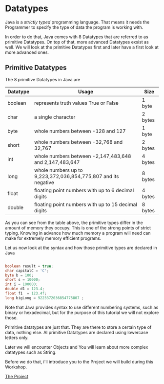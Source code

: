 
# Datatypes

Java is a *strictly typed* programming language. That means it needs the Programmer to specify the type of data the program is working with.

In order to do that, Java comes with 8 Datatypes that are referred to as primitive Datatypes. On top of that, more advanced Datatypes exsist as well. 
We will look at the primitive Datatypes first and later have a first look at more advanced ones.

## Primitive Datatypes

The 8 primitive Datatypes in Java are

| Datatype | Usage                                                          | Size    |
| -------- | -------------------------------------------------------------- | ------- |
| boolean  | represents truth values True or False                          | 1 byte  |
| char     | a single character                                             | 2 bytes |
| byte     | whole numbers between -128 and 127                             | 1 byte  |
| short    | whole numbers between -32,768 and 32,767                       | 2 bytes |
| int      | whole numbers between -2,147,483,648 and 2,147,483,647         | 4 bytes |
| long     | whole numbers up to 9,223,372,036,854,775,807 and its negative | 8 bytes |
| float    | floating point numbers with up to 6 decimal digits             | 4 bytes |
| double   | floating point numbers with up to 15 decimal digits            | 8 bytes |

As you can see from the table above, the primitive types differ in the amount of memory they occupy. This is one of the strong points of strict typing.
Knowing in advance how much memory a program will need can make for extremely memory efficient programs.

Let us now look at the syntax and how those primitive types are declared in Java

```Java

boolean result = true;
char capitalC = 'C';
byte b = 100;
short s = 10000;
int i = 100000;
double d1 = 123.4;
float f1  = 123.4f;
long bigLong = 9223372036854775807 ;
```

Note that Java provides syntax to use different numbering systems, such as binary or hexadecimal, but for the purpose of this tutorial we will not explore those.

Primitive datatypes are just that. They are there to store a certain type of data, nothing else. Al primitive Datatypes are declared using lowercase letters only.

Later we will encounter Objects and You will learn about more complex datatypes such as String.

Before we do that, i'll introduce you to the Project we will build during this Workshop.

[The Project](https://github.com/TripsJ/Spring-API-Workshop-1/blob/main/The%20Project.md)

